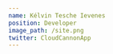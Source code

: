 ```yaml
---
name: Kélvin Tesche Ievenes
position: Developer
image_path: /site.png
twitter: CloudCannonApp
---
```


